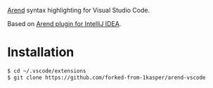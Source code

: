 [Arend](https://github.com/JetBrains/Arend) syntax highlighting for Visual Studio Code.

Based on [Arend plugin for IntelliJ IDEA](https://github.com/JetBrains/intellij-arend/).

# Installation

```bash
$ cd ~/.vscode/extensions
$ git clone https://github.com/forked-from-1kasper/arend-vscode
```

